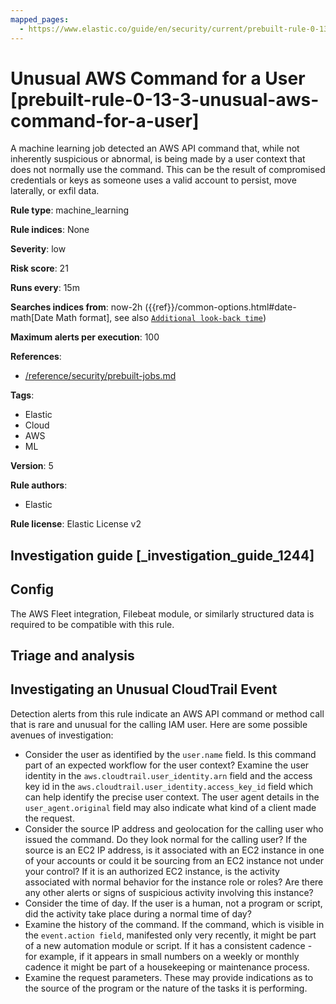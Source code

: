 ```yaml
---
mapped_pages:
  - https://www.elastic.co/guide/en/security/current/prebuilt-rule-0-13-3-unusual-aws-command-for-a-user.html
---
```


# Unusual AWS Command for a User [prebuilt-rule-0-13-3-unusual-aws-command-for-a-user]

A machine learning job detected an AWS API command that, while not inherently suspicious or abnormal, is being made by a user context that does not normally use the command. This can be the result of compromised credentials or keys as someone uses a valid account to persist, move laterally, or exfil data.

**Rule type**: machine_learning

**Rule indices**: None

**Severity**: low

**Risk score**: 21

**Runs every**: 15m

**Searches indices from**: now-2h ({{ref}}/common-options.html#date-math[Date Math format], see also [`Additional look-back time`](docs-content://solutions/security/detect-and-alert/create-detection-rule.md#rule-schedule))

**Maximum alerts per execution**: 100

**References**:

* [/reference/security/prebuilt-jobs.md](/reference/prebuilt-jobs.md)

**Tags**:

* Elastic
* Cloud
* AWS
* ML

**Version**: 5

**Rule authors**:

* Elastic

**Rule license**: Elastic License v2

## Investigation guide [_investigation_guide_1244]

## Config

The AWS Fleet integration, Filebeat module, or similarly structured data is required to be compatible with this rule.

## Triage and analysis

## Investigating an Unusual CloudTrail Event

Detection alerts from this rule indicate an AWS API command or method call that is rare and unusual for the calling IAM user. Here are some possible avenues of investigation:
- Consider the user as identified by the `user.name` field. Is this command part of an expected workflow for the user context? Examine the user identity in the `aws.cloudtrail.user_identity.arn` field and the access key id in the `aws.cloudtrail.user_identity.access_key_id` field which can help identify the precise user context. The user agent details in the `user_agent.original` field may also indicate what kind of a client made the request.
- Consider the source IP address and geolocation for the calling user who issued the command. Do they look normal for the calling user? If the source is an EC2 IP address, is it associated with an EC2 instance in one of your accounts or could it be sourcing from an EC2 instance not under your control? If it is an authorized EC2 instance, is the activity associated with normal behavior for the instance role or roles? Are there any other alerts or signs of suspicious activity involving this instance?
- Consider the time of day. If the user is a human, not a program or script, did the activity take place during a normal time of day?
- Examine the history of the command. If the command, which is visible in the `event.action field`, manifested only very recently, it might be part of a new automation module or script. If it has a consistent cadence - for example, if it appears in small numbers on a weekly or monthly cadence it might be part of a housekeeping or maintenance process.
- Examine the request parameters. These may provide indications as to the source of the program or the nature of the tasks it is performing.

